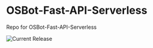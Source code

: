 # OSBot-Fast-API-Serverless
Repo for OSBot-Fast-API-Serverless

![Current Release](https://img.shields.io/badge/release-v1.0.2-blue)
